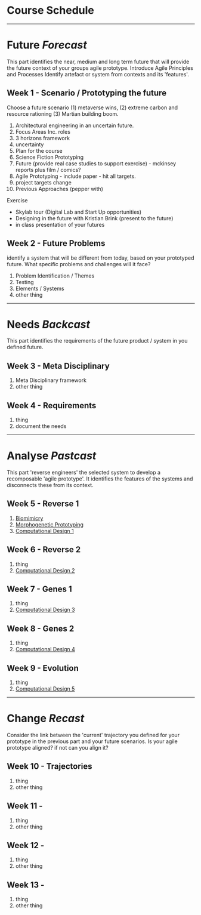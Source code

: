 # Course Schedule

-------------------------------------
# Future *Forecast*
This part identifies the near, medium and long term future that will provide the future context of your groups agile prototype. Introduce Agile Principles and Processes
Identify artefact or system from contexts and its 'features'.

## Week 1 - Scenario / Prototyping the future
Choose a future scenario (1) metaverse wins, (2) extreme carbon and resource rationing (3) Martian building boom.

1. Architectural engineering in an uncertain future.
1. Focus Areas Inc. roles
2. 3 horizons framework
1. uncertainty
1. Plan for the course
2. Science Fiction Prototyping
1. Future (provide real case studies to support exercise) - mckinsey reports plus film / comics?
1. Agile Prototyping - include paper - hit all targets.
1. project targets
change 
1. Previous Approaches (pepper with)

Exercise
* Skylab tour (Digital Lab and Start Up opportunities)
* Designing in the future with Kristian Brink (present to the future)
* in class presentation of your futures

## Week 2 - Future Problems
identify a system that will be different from today, based on your prototyped future. What specific problems and challenges will it face?

1. Problem Identification / Themes
2. Testing
3. Elements / Systems
4. other thing

-------------------------------------
# Needs *Backcast*
This part identifies the requirements of the future product / system in you defined future.

## Week 3 - Meta Disciplinary
1. Meta Disciplinary framework
2. other thing

## Week 4 - Requirements
1. thing
2. document the needs

-------------------------------------
# Analyse *Pastcast*
This part 'reverse engineers' the selected system to develop a recomposable 'agile prototype'. It identifies the features of the systems and disconnects these from its context.

## Week 5 - Reverse 1
1. [Biomimicry](Concepts/Biomimicry)
2. [Morphogenetic Prototyping](Concepts/MorphogeneticPrototyping)
3. [Computational Design 1](Concepts/ComputationalDesign)

## Week 6 - Reverse 2
1. thing
2. [Computational Design 2](Concepts/ComputationalDesign)

## Week 7 - Genes 1
1. thing
2.  [Computational Design 3](Concepts/ComputationalDesign)


## Week 8 - Genes 2
1. thing
2.  [Computational Design 4](Concepts/ComputationalDesign)

## Week 9 - Evolution
1. thing
2. [Computational Design 5](Concepts/ComputationalDesign)


------------------------------------
# Change *Recast*
Consider the link between the 'current' trajectory you defined for your prototype in the previous part and your future scenarios. Is your agile prototype aligned? if not can you align it?

## Week 10 - Trajectories
1. thing
2. other thing

## Week 11 - 
1. thing
2. other thing

## Week 12 - 
1. thing
2. other thing

## Week 13 - 
1. thing
2. other thing
